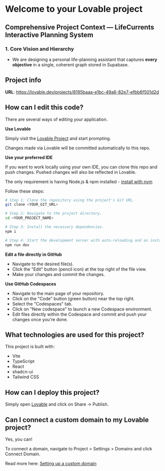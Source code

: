 # Welcome to your Lovable project

## Comprehensive Project Context — LifeCurrents Interactive Planning System

<!-- This is a test commit to trigger a new build and fix the lockfile issue -->

### 1. Core Vision and Hierarchy

- We are designing a personal life-planning assistant that captures **every objective** in a single, coherent graph stored in Supabase.

## Project info

**URL**: https://lovable.dev/projects/8195baaa-e1bc-49a6-82e7-efbb6f501d2d

## How can I edit this code?

There are several ways of editing your application. 

**Use Lovable**

Simply visit the [Lovable Project](https://lovable.dev/projects/8195baaa-e1bc-49a6-82e7-efbb6f501d2d) and start prompting.

Changes made via Lovable will be committed automatically to this repo.

**Use your preferred IDE**

If you want to work locally using your own IDE, you can clone this repo and push changes.  Pushed changes will also be reflected in Lovable.

The only requirement is having Node.js & npm installed - [install with nvm](https://github.com/nvm-sh/nvm#installing-and-updating)

Follow these steps:

```sh
# Step 1: Clone the repository using the project's Git URL.
git clone <YOUR_GIT_URL>

# Step 2: Navigate to the project directory.
cd <YOUR_PROJECT_NAME>

# Step 3: Install the necessary dependencies.
npm i

# Step 4: Start the development server with auto-reloading and an instant preview.
npm run dev
```

**Edit a file directly in GitHub**

- Navigate to the desired file(s).
- Click the "Edit" button (pencil icon) at the top right of the file view.
- Make your changes and commit the changes.

**Use GitHub Codespaces**

- Navigate to the main page of your repository.
- Click on the "Code" button (green button) near the top right.
- Select the "Codespaces" tab.
- Click on "New codespace" to launch a new Codespace environment.
- Edit files directly within the Codespace and commit and push your changes once you're done.

## What technologies are used for this project?

This project is built with:

- Vite
- TypeScript
- React
- shadcn-ui
- Tailwind CSS

## How can I deploy this project?

Simply open [Lovable](https://lovable.dev/projects/8195baaa-e1bc-49a6-82e7-efbb6f501d2d) and click on Share -> Publish.

## Can I connect a custom domain to my Lovable project?

Yes, you can!

To connect a domain, navigate to Project > Settings > Domains and click Connect Domain.

Read more here: [Setting up a custom domain](https://docs.lovable.dev/tips-tricks/custom-domain#step-by-step-guide)
